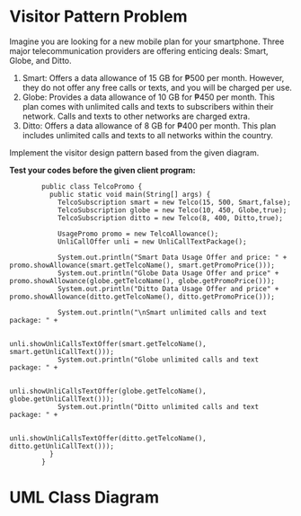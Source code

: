 # Visitor Pattern Problem

Imagine you are looking for a new mobile plan for your smartphone. Three major telecommunication providers are offering enticing deals: Smart, Globe, and Ditto.

1. Smart: Offers a data allowance of 15 GB for ₱500 per month. However, they do not offer any free calls or texts, and you will be charged per use.
2. Globe: Provides a data allowance of 10 GB for ₱450 per month. This plan comes with unlimited calls and texts to subscribers within their network. Calls and texts to other networks are charged extra.
3. Ditto: Offers a data allowance of 8 GB for ₱400 per month. This plan includes unlimited calls and texts to all networks within the country.

Implement the visitor design pattern based from the given diagram.

__Test your codes before the given client program:__

            public class TelcoPromo {
              public static void main(String[] args) {
                TelcoSubscription smart = new Telco(15, 500, Smart,false);
                TelcoSubscription globe = new Telco(10, 450, Globe,true);
                TelcoSubscription ditto = new Telco(8, 400, Ditto,true);
            
                UsagePromo promo = new TelcoAllowance();
                UnliCallOffer unli = new UnliCallTextPackage();    
            
                System.out.println("Smart Data Usage Offer and price: " + promo.showAllowance(smart.getTelcoName(), smart.getPromoPrice()));
                System.out.println("Globe Data Usage Offer and price" + promo.showAllowance(globe.getTelcoName(), globe.getPromoPrice()));
                System.out.println("Ditto Data Usage Offer and price" + promo.showAllowance(ditto.getTelcoName(), ditto.getPromoPrice()));
            
                System.out.println("\nSmart unlimited calls and text package: " +
            
                                              unli.showUnliCallsTextOffer(smart.getTelcoName(), smart.getUnliCallText()));
                System.out.println("Globe unlimited calls and text package: " +
            
                                              unli.showUnliCallsTextOffer(globe.getTelcoName(), globe.getUnliCallText()));
                System.out.println("Ditto unlimited calls and text package: " +
            
                                               unli.showUnliCallsTextOffer(ditto.getTelcoName(), ditto.getUnliCallText()));
              }
            }

# UML Class Diagram
